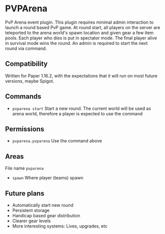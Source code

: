 # PVPArena

PvP Arena event plugin. This plugin requires minimal admin interaction to launch a round based PvP game. At round start, all players on the server are teleported to the arena world's spawn location and given gear a few item pools. Each player who dies is put in spectator mode. The final player alive in survival mode wins the round. An admin is required to start the next round via command.

## Compatibility

Written for Paper 1.16.2, with the expectations that it will run on most future versions, maybe Spigot.

## Commands

- `pvparena start` Start a new round. The current world will be used as arena world, therefore a player is expected to use the command

## Permissions

- `pvparena.pvparena` Use the command above

## Areas

File name `pvparena`

- `spawn` Where player (teams) spawn

## Future plans

- Automatically start new round
- Persistent storage
- Handicap based gear distribution
- Clearer gear levels
- More interesting systems: Lives, upgrades, etc